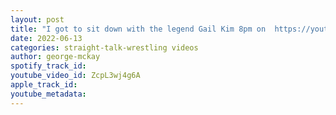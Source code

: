 ```yaml
---
layout: post
title: "I got to sit down with the legend Gail Kim 8pm on  https://youtu.be/s-_biN7XOJ0"
date: 2022-06-13
categories: straight-talk-wrestling videos
author: george-mckay
spotify_track_id: 
youtube_video_id: ZcpL3wj4g6A
apple_track_id: 
youtube_metadata: 
---
```

